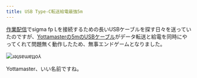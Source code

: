 ```yaml
---
title: USB Type-C転送給電最強5m
---
```

[作業配信](https://www.youtube.com/c/r7kamura)でsigma fp Lを接続するための長いUSBケーブルを探す日々を送っていたのですが、[Yottamasterの5mのUSBケーブル](https://www.amazon.co.jp/dp/B09Y1BY75P)がデータ転送と給電を同時にやってくれて問題無く動作したため、無事エンドゲームとなりました。

![](https://lh5.googleusercontent.com/qKh0h3sGk7JauwHr98TKEu2GefTJ_sLyJgp9KkgsEPkOyPr_IvYbE_TgJ9yHQtV_mVI1srrzV0YjZI0LqqtTfDYEJIL-41iB1qLQIYr0EGI0U-mcPognHpdsxPd6AvbJCnw6nRPLWtutdQyCRHAsIk4 "ɹǝʇsɐɯɐʇʇo⅄")

Yottamaster、いい名前ですね。

